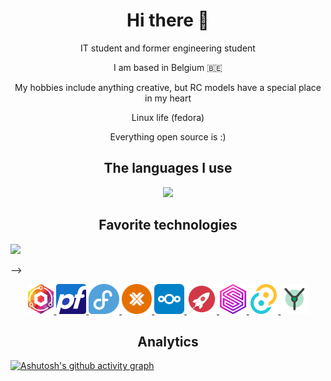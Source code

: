 <h1 align="center"> Hi there 👋 </h1>
<p align="center">
IT student and former engineering student
</p>
<p align="center">
I am based in Belgium 🇧🇪
</p>
<p align="center">
My hobbies include anything creative, but RC models have a special place in my heart
</p>
<p align="center">
Linux life (fedora)
</p>
<p align="center">
Everything open source is :)
</p>

<h2 align="center"> The languages I use </h2>
<p align="center">
  <a href="[https://youtu.be/dQw4w9WgXcQ](https://youtu.be/-OaUsqQWC9Y?t=16)">
    <img src="https://skillicons.dev/icons?i=html,css,php,md,bash,rust,ts,vite,tauri" />
  </a>
</p> 

<h2 align="center">Favorite technologies</h2>
<!––
<p align="center">
  <img src="https://skillicons.dev/icons?i=arduino,tauri,docker,latex,fedora" />
</p>
-->
<p align="center">
  <a href="https://nginxproxymanager.com/">
    <img src="npm.svg" style="height:3rem;">
  </a>
  <a href="https://www.pfsense.org/">
    <img src="pfsense.svg" style="height:3rem;">
  </a>
  <a href="https://fedoraproject.org/">
    <img src="fedora.svg" style="height:3rem;">
  </a>
  <a href="https://www.proxmox.com">
    <img src="proxmox.svg" style="height:3rem;">
  </a>
    <a href="https://nextcloud.com/">
    <img src="nextcloud.svg" style="height:3rem;">
  </a>
  <a href="https://rocket.rs/">
    <img src="rocket.png" style="height:3rem;">
  </a>
    <a href="https://surrealdb.com/">
    <img src="surrealdb.png" style="height:3rem;">
  </a>
    <a href="https://tauri.app/">
    <img src="tauri.svg" style="height:3rem;">
  </a>
    <a href="https://yew.rs/">
    <img src="yew.svg" style="height:3rem;">
  </a>
  
</p>

<h2 align="center"> Analytics </h2>

<a href='https://github.com/trifoil/github-stats-transparent'>
  
[![Ashutosh's github activity graph](https://github-readme-activity-graph.vercel.app/graph?username=trifoil&bg_color=0d1117&color=ffffff&line=ffffff&point=8a2be2&area=true&hide_border=true)](https://github.com/ashutosh00710/github-readme-activity-graph)
</a>

